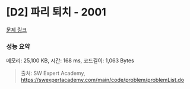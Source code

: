 # [D2] 파리 퇴치 - 2001 

[문제 링크](https://swexpertacademy.com/main/code/problem/problemDetail.do?contestProbId=AV5PzOCKAigDFAUq) 

### 성능 요약

메모리: 25,100 KB, 시간: 168 ms, 코드길이: 1,063 Bytes



> 출처: SW Expert Academy, https://swexpertacademy.com/main/code/problem/problemList.do